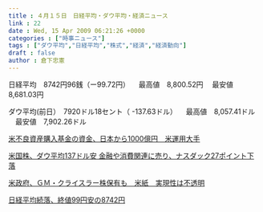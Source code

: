 ```yaml
---
title : ４月１５日　日経平均・ダウ平均・経済ニュース
link : 22
date : Wed, 15 Apr 2009 06:21:26 +0000
categories : ["時事ニュース"]
tags : ["ダウ平均","日経平均","株式","経済","経済動向"]
draft : false
author : 倉下忠憲
---
```


日経平均　8742円96銭（ー99.72円）
　最高値　8,800.52円
　最安値　8,681.03円

ダウ平均(前日）　7920ドル18セント（ -137.63ドル）
　最高値　8,057.41ドル
　最安値　7,902.26ドル

<a href="http://www.nikkei.co.jp/news/keizai/20090415AT2C1400H14042009.html">米不良資産購入基金の資金、日本から1000億円　米運用大手</a>

<a href="http://www.nikkei.co.jp/news/market/20090415c8ASB7IAA05150409.html">米国株、ダウ平均137ドル安 金融や消費関連に売り、ナスダック27ポイント下落</a>

<a href="http://www.nikkei.co.jp/news/main/20090415AT2M1500W15042009.html">米政府、ＧＭ・クライスラー株保有も　米紙　実現性は不透明 </a>

<a href="http://www.nikkei.co.jp/news/main/20090415NTE2INK0515042009.html">日経平均続落、終値99円安の8742円</a>